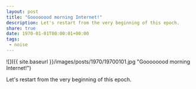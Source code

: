 ```yaml
---
layout: post
title: "Goooooood morning Internet!"
description: Let's restart from the very beginning of this epoch.
share: true
date: 1970-01-01T00:00:01+00:00
tags:
 - noise
---
```


![]({{ site.baseurl  }}/images/posts/1970/19700101.jpg "Goooooood morning Internet!")

Let's restart from the very beginning of this epoch.

